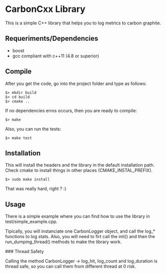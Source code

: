 
# CarbonCxx Library

This is a simple C++ library that helps you to log metrics to carbon graphite.

## Requeriments/Dependencies

- boost
- gcc compliant with c++11 (4.8 or superior)

## Compile

After you get the code, go into the project folder and type as follows:

```
$> mkdir build
$> cd build
$> cmake ..
```

If no dependencies erros occurs, then you are ready to compile:

```
$> make
```

Also, you can run the tests:

```
$> make test
```

## Installation

This will install the headers and the library in the default installation path.
Check cmake to install things in other places (CMAKE_INSTAL_PREFIX).

```
$> sudo make install
```

That was really hard, right ? :)


## Usage

There is a simple example where you can find how to use the library in 
test/simple_example.cpp.

Tipically, you will instanciate one CarbonLogger object, and call the log_* 
functions to log stats. Also, you will need to firt  call the init() and then
 the  run_dumping_thread() methods to make the library work.

### Thread Safety

Calling the method CarbonLogger -> log_hit, log_count and log_duration is thread
safe, so you can call them from different thread at 0 risk.


